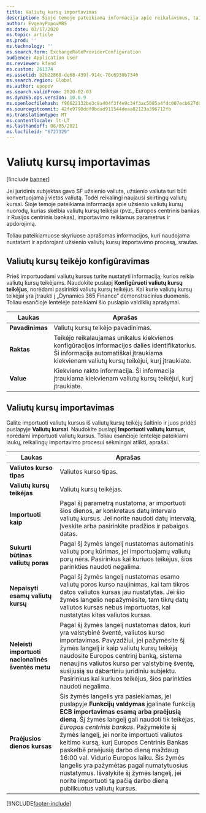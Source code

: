 ```yaml
---
title: Valiutų kursų importavimas
description: Šioje temoje pateikiama informacija apie reikalavimus, taikomus importuojant užsienio valiutų kursų nuorodas, kurias skelbia valiutų kursų teikėjai.
author: EvgenyPopovMBS
ms.date: 03/17/2020
ms.topic: article
ms.prod: ''
ms.technology: ''
ms.search.form: ExchangeRateProviderConfiguration
audience: Application User
ms.reviewer: kfend
ms.custom: 261374
ms.assetid: b2b22868-de68-439f-914c-78c6930b7340
ms.search.region: Global
ms.author: epopov
ms.search.validFrom: 2020-02-03
ms.dyn365.ops.version: 10.0.9
ms.openlocfilehash: f96622132be3c8a404f3f4e9c34f3ac5085a4fdc007ecb627d06a95d7c80932b
ms.sourcegitcommit: 42fe9790ddf0bdad911544deaa82123a396712fb
ms.translationtype: MT
ms.contentlocale: lt-LT
ms.lasthandoff: 08/05/2021
ms.locfileid: "6727329"
---
```

# <a name="import-currency-exchange-rates"></a>Valiutų kursų importavimas

[!include [banner](../includes/banner.md)]

Jei juridinis subjektas gavo SF užsienio valiuta, užsienio valiuta turi būti konvertuojama į vietos valiutą. Todėl reikalingi naujausi skirtingų valiutų kursai. Šioje temoje pateikiama informacija apie užsienio valiutų kursų nuorodų, kurias skelbia valiutų kursų teikėjai (pvz., Europos centrinis bankas ir Rusijos centrinis bankas), importavimo reikiamus parametrus ir apdorojimą.

Toliau pateikiamuose skyriuose aprašomas informacijos, kuri naudojama nustatant ir apdorojant užsienio valiutų kursų importavimo procesą, srautas.

## <a name="configure-an-exchange-rate-provider"></a>Valiutų kursų teikėjo konfigūravimas
Prieš importuodami valiutų kursus turite nustatyti informaciją, kurios reikia valiutų kursų teikėjams. Naudokite puslapį **Konfigūruoti valiutų kursų teikėjus**, norėdami pasirinkti valiutų kursų teikėjus. Kai kurie valiutų kursų teikėjai yra įtraukti į „Dynamics 365 Finance“ demonstracinius duomenis. Toliau esančioje lentelėje pateikiami šio puslapio valdiklių aprašymai.

| Laukas | Aprašas                   |
|-----------|-----------------------------------|
| **Pavadinimas**  | Valiutų kursų teikėjo pavadinimas.                                                                                                                                                                                     |
| **Raktas**   | Teikėjo reikalaujamas unikalus kiekvienos konfigūracijos informacijos dalies identifikatorius. Ši informacija automatiškai įtraukiama kiekvienam valiutų kursų teikėjui, kurį įtraukiate. |
| **Value** | Kiekvieno rakto informacija. Ši informacija įtraukiama kiekvienam valiutų kursų teikėjui, kurį įtraukiate.                                                                                         |

## <a name="import-currency-exchange-rates"></a>Valiutų kursų importavimas
Galite importuoti valiutų kursus iš valiutų kursų teikėjų šaltinio ir juos pridėti puslapyje **Valiutų kursai**. Naudokite puslapį **Importuoti valiutų kursus**, norėdami importuoti valiutų kursus. Toliau esančioje lentelėje pateikiami laukų, reikalingų importavimo procesui sėkmingai atlikti, aprašai.

| Laukas | Aprašas                   |
|-----------|-----------------------------------|
| **Valiutos kurso tipas**                 | Valiutos kurso tipas.                                                                                                                                                                                                                                                                                                                                                      |
| **Valiutų kursų teikėjas**             | Valiutų kursų teikėjas.                                                                                                                                                                                                                                                                                                                                                  |
| **Importuoti kaip**                       | Pagal šį parametrą nustatoma, ar importuoti šios dienos, ar konkretaus datų intervalo valiutų kursus. Jei norite naudoti datų intervalą, Įveskite arba pasirinkite pradžios ir pabaigos datas.                                                                                                                                                                                                                |
| **Sukurti būtinas valiutų poras**    | Pagal šį žymės langelį nustatomas automatinis valiutų porų kūrimas, jei importuojamų valiutų porų nėra. Pasirinkus kai kuriuos teikėjus, šios parinkties naudoti negalima.                                                                                                                                                                                               |
| **Nepaisyti esamų valiutų kursų**   | Pagal šį žymės langelį nustatomas esamo valiutų poros kurso naujinimas, kai tam tikros datos valiutos kursas jau nustatytas. Jei šio žymės langelio nepažymėsite, tam tikrų datų valiutos kursas nebus importuotas, kai nustatytas kitas valiutos kursas.                                                                                       |
| **Neleisti importuoti nacionalinės šventės metu** | Pagal šį žymės langelį nustatomas datos, kuri yra valstybinė šventė, valiutos kurso importavimas. Pavyzdžiui, jei pažymėsite šį žymės langelį ir kaip valiutų kursų teikėją naudosite Europos centrinį banką, sistema nenaujins valiutos kurso per valstybinę šventę, susijusią su dabartiniu juridiniu subjektu. Pasirinkus kai kuriuos teikėjus, šios parinkties naudoti negalima. |
| **Praėjusios dienos kursas** | Šis žymės langelis yra pasiekiamas, jei puslapyje **Funkcijų valdymas** įgalinate funkciją **ECB importavimas esamą arba praėjusią dieną**. Šį žymės langelį gali naudoti tik teikėjas, *Europos centrinis bankas*. Pažymėkite šį žymės langelį, jei norite importuoti valiutos keitimo kursą, kurį Europos Centrinis Bankas paskelbė praėjusią darbo dieną maždaug 16:00 val. Vidurio Europos laiku. Šis žymės langelis yra pažymėtas pagal numatytuosius nustatymus. Išvalykite šį žymės langelį, jei norite importuoti tą pačią darbo dieną publikuotus valiutų kursus.  |


[!INCLUDE[footer-include](../../includes/footer-banner.md)]